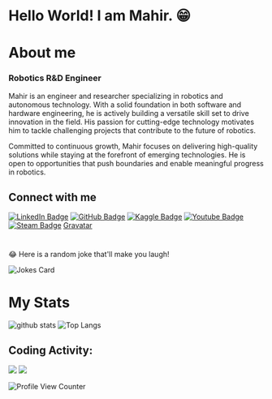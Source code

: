 # Hello World! I am Mahir. 😁
# About me
### Robotics R&D Engineer
Mahir is an engineer and researcher specializing in robotics and autonomous technology. With a solid foundation in both software and hardware engineering, he is actively building a versatile skill set to drive innovation in the field. His passion for cutting-edge technology motivates him to tackle challenging projects that contribute to the future of robotics.

Committed to continuous growth, Mahir focuses on delivering high-quality solutions while staying at the forefront of emerging technologies. He is open to opportunities that push boundaries and enable meaningful progress in robotics.


## Connect with me
[![LinkedIn Badge](https://img.shields.io/badge/LinkedIn-0077B5?style=for-the-badge&logo=linkedin&logoColor=white)](https://www.linkedin.com/in/mnmahir/) 
[![GitHub Badge](https://img.shields.io/badge/GitHub-100000?style=for-the-badge&logo=github&logoColor=white)](https://steamcommunity.com/id/mnmahir) 
[![Kaggle Badge](https://img.shields.io/badge/Kaggle-20BEFF?style=for-the-badge&logo=Kaggle&logoColor=white)](https://www.kaggle.com/mahirsehmi) 
[![Youtube Badge](https://img.shields.io/badge/YouTube-FF0000?style=for-the-badge&logo=youtube&logoColor=white)](https://www.youtube.com/channel/UCnblaiJGu41rOOfP5MmuNzw) 
[![Steam Badge](https://img.shields.io/badge/Steam-000000?style=for-the-badge&logo=steam&logoColor=white)](https://steamcommunity.com/id/mnmahir) 
[Gravatar](https://gravatar.com/mnmahir)

#
😂 Here is a random joke that'll make you laugh!

![Jokes Card](https://readme-jokes.vercel.app/api)

#
# My Stats
![github stats](https://github-readme-stats.vercel.app/api?username=mnmahir&show_icons=true&theme=merko&hide_border=true&count_private=true)
![Top Langs](https://github-readme-stats.vercel.app/api/top-langs/?username=mnmahir&langs_count=8&layout=compact&theme=merko&hide_border=true)

## Coding Activity:
<a href="https://wakatime.com/@mnmahir"><img src="https://wakatime.com/share/@mnmahir/084274ef-0c34-4f7a-91c0-250cdd6870bb.png" /></a>
<a href="https://wakatime.com/@mnmahir"><img src="https://wakatime.com/share/@mnmahir/7f0fd204-14ea-4409-a947-b0d4527984cc.png" /></a>

![Profile View Counter](https://komarev.com/ghpvc/?username=mnmahir)

